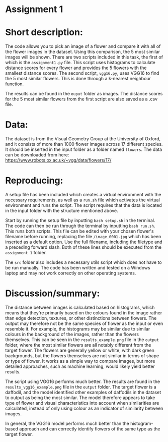 # Assignment 1

# Short description:
The code allows you to pick an image of a flower and compare it with all of the flower images in the dataset. Using this comparison, the 5 most similar images will be shown.
There are two scripts included in this task, the first of which is the ```assignment1.py``` file. This script uses histograms to calculate distance scores for every flower and provides the 5 flowers with the smallest distance scores. 
The second script, ```vgg16.py```, uses VGG16 to find the 5 most similar flowers. This is done through a k-nearest neighbour function.

The results can be found in the ```ouput``` folder as images. The distance scores for the 5 most similar flowers from the first script are also saved as a .csv file. 

# Data:
The dataset is from the Visual Geometry Group at the University of Oxford, and it consists of more than 1000 flower images across 17 different species. It should be inserted in the input folder as a folder named ```flowers```.
The data can be downloaded from here: https://www.robots.ox.ac.uk/~vgg/data/flowers/17/

# Reproducing:
A setup file has been included which creates a virtual environment with the necessary requirements, as well as a ```run.sh``` file which activates the virtual environment and runs the script. The script requires that the data is located in the input folder with the structure mentioned above. 

Start by running the setup file by inputting ```bash setup.sh``` in the terminal. 
The code can then be run through the terminal by inputting ```bash run.sh```. This runs both scripts. This file can be edited with your chosen flower's filename before running, replacing the file ```/image_0001.jpg``` which has been inserted as a default option. Use the full filename, including the filetype and a preceding forward slash.
Both of these lines should be executed from the ```assignment 1``` folder.

The ```src``` folder also includes a necessary utils script which does not have to be run manually.
The code has been written and tested on a Windows laptop and may not work correctly on other operating systems.

# Discussion/summary:
The distance between images is calculated based on histograms, which means that they're primarily based on the colours found in the image rather than edge detection, textures, or other distinctions between flowers. The output may therefore not be the same species of flower as the input or even resemble it. For example, the histograms may be similar due to similar colours in the background of the images, rather than the flowers themselves. This can be seen in the ```results_example.png``` file in the ```output``` folder, where the most similar flowers are all notably different from the target flower. The flowers are generally yellow or white, with dark green backgrounds, but the flowers themselves are not similar in terms of shape or type of flower.
It works as a simple way to compare images, but more detailed approaches, such as machine learning, would likely yield better results.

The script using VGG16 performs much better. The results are found in the ```results_vgg16_example.png``` file in the ```output``` folder. The target flower is a daffodil, and the model identified other examples of daffodils in the dataset to output as being the most similar. The model therefore appears to take type of flower and visual characteristics into account when similarities are calculated, instead of only using colour as an indicator of similarity between images.

In general, the VGG16 model performs much better than the histogram-based approach and can correctly identify flowers of the same type as the target flower. 